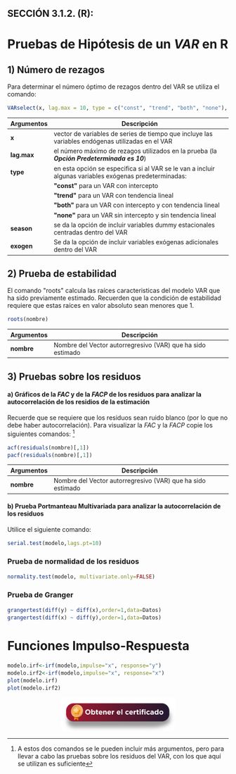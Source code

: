 ## SECCIÓN 3.1.2. (R):

# Pruebas de Hipótesis de un $VAR$ en R

## 1) Número de rezagos
Para determinar el número óptimo de rezagos dentro del VAR se utiliza el comando:
``` r
VARselect(x, lag.max = 10, type = c("const", "trend", "both", "none"), season = NULL, exogen = NULL)
```

| **Argumentos**     | **Descripción**                                                                                                     | 
|--------------------|---------------------------------------------------------------------------------------------------------------------|
| **x**              | vector de variables de series de tiempo que incluye las variables endógenas utilizadas en el VAR                    |
| **lag.max**        | el número máximo de rezagos utilizados en la prueba (la **_Opción Predeterminada es 10_**)                          |
| **type**           | en esta opción se especifica si al VAR se le van a incluir algunas variables exógenas predeterminadas:              |
|                    |  **"const"** para un VAR con intercepto                                                                             |
|                    |  **"trend"** para un VAR con tendencia lineal                                                                       |
|                    |  **"both"** para un VAR con intercepto y con tendencia lineal                                                       |
|                    |  **"none"** para un VAR sin intercepto y sin tendencia lineal                                                       |
| **season**         | se da la opción de incluir variables dummy estacionales centradas dentro del VAR                                    |
| **exogen**         | Se da la opción de incluir variables exógenas adicionales dentro del VAR                                            | 


## 2) Prueba de estabilidad
El comando "roots" calcula las raíces caracteristicas del modelo VAR que ha sido previamente estimado. Recuerden que la condición de estabilidad requiere que estas raíces en valor absoluto sean menores que $1$. 

``` r
roots(nombre)
```

| **Argumentos**     | **Descripción**                                                                                                     | 
|--------------------|---------------------------------------------------------------------------------------------------------------------|
| **nombre**         | Nombre del Vector autorregresivo (VAR) que ha sido estimado                                                         |

## 3)  Pruebas sobre los residuos
#### a)  Gráficos de la $FAC$ y de la $FACP$ de los residuos para analizar la autocorrelación de los residios de la estimación

Recuerde que se requiere que los residuos sean ruido blanco (por lo que no debe haber autocorrelación). Para visualizar la $FAC$ y la $FACP$ copie los siguientes comandos: [^1]
[^1]: A estos dos comandos se le pueden incluir más argumentos, pero para llevar a cabo las pruebas sobre los residuos del VAR, con los que aquí se utilizan es suficiente

``` r
acf(residuals(nombre)[,1])
pacf(residuals(nombre)[,1])
```

| **Argumentos**     | **Descripción**                                                                                                     | 
|--------------------|---------------------------------------------------------------------------------------------------------------------|
| **nombre**         | Nombre del Vector autorregresivo (VAR) que ha sido estimado                                                         |


#### b)  Prueba Portmanteau Multivariada para analizar la autocorrelación de los residuos
Utilice el siguiente comando:
``` r
serial.test(modelo,lags.pt=10)
```

### Prueba de normalidad de los residuos
``` r
normality.test(modelo, multivariate.only=FALSE)
```

### Prueba de Granger
``` r
grangertest(diff(y) ~ diff(x),order=1,data=Datos)
grangertest(diff(x) ~ diff(y),order=1,data=Datos)
```

# Funciones Impulso-Respuesta
``` r
modelo.irf<-irf(modelo,impulse="x", response="y")
modelo.irf2<-irf(modelo,impulse="x", response="x")
plot(modelo.irf)
plot(modelo.irf2)
```

<div align="center"><a href="https://enlace-academico.escuelaing.edu.co/psc/FORMULARIO/EMPLOYEE/SA/c/EC_LOCALIZACION_RE.LC_FRM_ADMEDCO_FL.GBL" target="_blank"><img src="https://github.com/alvaroperdomo/World-Econometrics/blob/main/.icons/IconCEHBotonCertificado.png" alt="World-Econometrics" width="260" border="0" /></a></div>
